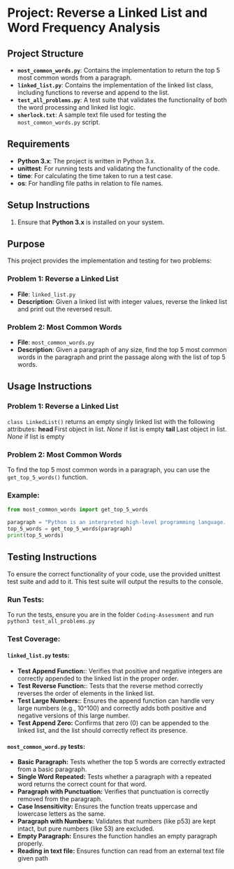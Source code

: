 # Project: Reverse a Linked List and Word Frequency Analysis

## Project Structure

- **`most_common_words.py`**: Contains the implementation to return the top 5 most common words from a paragraph.
- **`linked_list.py`**: Contains the implementation of the linked list class, including functions to reverse and append to the list.
- **`test_all_problems.py`**: A test suite that validates the functionality of both the word processing and linked list logic.
- **`sherlock.txt`**: A sample text file used for testing the `most_common_words.py` script.

## Requirements

- **Python 3.x**: The project is written in Python 3.x.
- **unittest**: For running tests and validating the functionality of the code.
- **time**: For calculating the time taken to run a test case.
- **os**: For handling file paths in relation to file names.

## Setup Instructions

1. Ensure that **Python 3.x** is installed on your system.

## Purpose

This project provides the implementation and testing for two problems:

### Problem 1: Reverse a Linked List
- **File**: `linked_list.py`
- **Description**: Given a linked list with integer values, reverse the linked list and print out the reversed result.

### Problem 2: Most Common Words
- **File**: `most_common_words.py`
- **Description**: Given a paragraph of any size, find the top 5 most common words in the paragraph and print the passage along with the list of top 5 words.

## Usage Instructions
### Problem 1: Reverse a Linked List
`class LinkedList()`
returns an empty singly linked list with the following attributes: 
<b> head </b> 
  First object in list. _None_ if list is empty
<b> tail </b> 
  Last object in list. _None_ if list is empty

### Problem 2: Most Common Words

To find the top 5 most common words in a paragraph, you can use the `get_top_5_words()` function.

### Example:

```python
from most_common_words import get_top_5_words

paragraph = "Python is an interpreted high-level programming language..."
top_5_words = get_top_5_words(paragraph)
print(top_5_words)
```

## Testing Instructions
To ensure the correct functionality of your code, use the provided unittest test suite and add to it. This test suite will output the results to the console.

### Run Tests:
To run the tests, ensure you are in the folder `Coding-Assessment` and run `python3 test_all_problems.py`

### Test Coverage:
  #### `linked_list.py` tests: 
  - **Test Append Function:**: Verifies that positive and negative integers are correctly appended to the linked list in the proper order.
  - **Test Reverse Function:**: Tests that the reverse method correctly reverses the order of elements in the linked list. 
  - **Test Large Numbers:**: Ensures the append function can handle very large numbers (e.g., 10^100) and correctly adds both positive and negative versions of this large number.
  - **Test Append Zero:** Confirms that zero (0) can be appended to the linked list, and the list should correctly reflect its presence.

  #### `most_common_word.py` tests: 
  - **Basic Paragraph:** Tests whether the top 5 words are correctly extracted from a basic paragraph.
  - **Single Word Repeated:** Tests whether a paragraph with a repeated word returns the correct count for that word.
  - **Paragraph with Punctuation:** Verifies that punctuation is correctly removed from the paragraph.
  - **Case Insensitivity:** Ensures the function treats uppercase and lowercase letters as the same.
  - **Paragraph with Numbers:** Validates that numbers (like p53) are kept intact, but pure numbers (like 53) are excluded.
  - **Empty Paragraph:** Ensures the function handles an empty paragraph properly.
  - **Reading in text file:** Ensures function can read from an external text file given path








